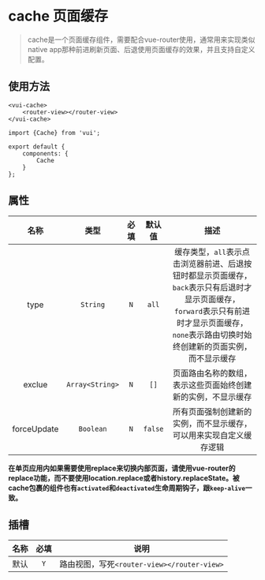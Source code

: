 # cache 页面缓存

> cache是一个页面缓存组件，需要配合vue-router使用，通常用来实现类似native app那种前进刷新页面、后退使用页面缓存的效果，并且支持自定义配置。

## 使用方法

```
<vui-cache>
    <router-view></router-view>  
</vui-cache>
```

```
import {Cache} from 'vui';

export default {
    components: {
        Cache
    }
};
```

## 属性

名称|类型|必填|默认值|描述
:-:|:-:|:-:|:-:|:-:
type|`String`|`N`|`all`|缓存类型，`all`表示点击浏览器前进、后退按钮时都显示页面缓存，`back`表示只有后退时才显示页面缓存，`forward`表示只有前进时才显示页面缓存，`none`表示路由切换时始终创建新的页面实例，而不显示缓存
exclue|`Array<String>`|`N`|`[]`|页面路由名称的数组，表示这些页面始终创建新的实例，不显示缓存
forceUpdate|`Boolean`|`N`|`false`|所有页面强制创建新的实例，而不显示缓存，可以用来实现自定义缓存逻辑

**在单页应用内如果需要使用replace来切换内部页面，请使用vue-router的replace功能，而不要使用location.replace或者history.replaceState。被cache包裹的组件也有`activated`和`deactivated`生命周期钩子，跟`keep-alive`一致。**

## 插槽

名称|必填|说明
:-:|:-:|:-:
默认|`Y`|路由视图，写死`<router-view></router-view>`
